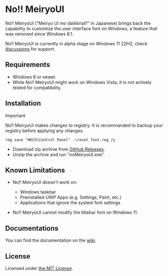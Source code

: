 # No!! MeiryoUI

No!! MeiryoUI ("Meiryo UI mo daikkirai!!" in Japanese) brings back the capability to customize the user interface font on Windows, a feature that was removed since Windows 8.1.

No!! MeiryoUI is currently in alpha stage on Windows 11 22H2, check [discussions](https://github.com/Tatsu-syo/noMeiryoUI/discussions) for support.

## Requirements

- Windows 8 or newer.
- While No!! MeiryoUI might work on Windows Vista, it is not actively tested for compatibility.

## Installation

> [!IMPORTANT]  
> No!! MeiryoUI makes changes to registry. It is recommanded to backup your registry before applying any changes.
> 
> ```
> reg save "HKCU\Control Panel" .\reset_font.reg /y
> ```

- Download zip archive from [GitHub Releases](https://github.com/Tatsu-syo/noMeiryoUI/releases/latest).
- Unzip the archive and run "noMeiryoUI.exe".

## Known Limitations

- No!! MeiryoUI doesn't work on:
  - Windows taskbar
  - Preinstalled UWP Apps (e.g. Settings, Paint, etc.)
  - Applications that ignore the system font settings

- No!! MeiryoUI cannot modify the titlebar font on Windows 11.

## Documentations

You can find the documentation on the [wiki](https://github.com/Tatsu-syo/noMeiryoUI/wiki).

## License

Licensed under [the MIT License](https://github.com/Tatsu-syo/noMeiryoUI/blob/master/LICENSE).
